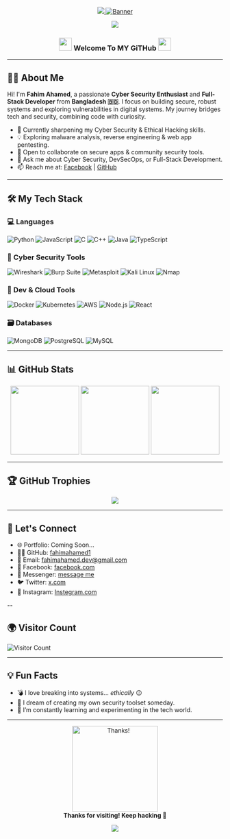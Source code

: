 <!-- Banner/Header -->
<p align="center">
  <a href="https://git.io/typing-svg">
    <img src="https://readme-typing-svg.herokuapp.com?color=%23F70B10&size=27&center=true&lines=Fhim&nbsp;Ahamed;It's+Not+Just+My+Name;It's+A+Brand"> 
    <img src="https://capsule-render.vercel.app/api?type=waving&color=0:ff0000,100:017e40&height=250&section=header&text=Fahim%20Ahamed&fontSize=50&fontColor=ffffff" alt="Banner" />
  </a>
</p>
<p align="center">
  <img src="https://img.shields.io/badge/I%20Am%20A%20BANGLADESHI-PROGRAMMER-green?colorA=%23ff0000&colorB=%23017e40&style=flat-square">
</p>

<h3 align="center">
  <img src="https://media.giphy.com/media/hvRJCLFzcasrR4ia7z/giphy.gif" width="30">
  Welcome To MY GiTHub
  <img src="https://media.giphy.com/media/hvRJCLFzcasrR4ia7z/giphy.gif" width="30">
</h3>

---

## 👨‍💻 About Me

Hi! I'm **Fahim Ahamed**, a passionate **Cyber Security Enthusiast** and **Full-Stack Developer** from **Bangladesh 🇧🇩**. I focus on building secure, robust systems and exploring vulnerabilities in digital systems. My journey bridges tech and security, combining code with curiosity.

- 🔭 Currently sharpening my Cyber Security & Ethical Hacking skills.
- 💡 Exploring malware analysis, reverse engineering & web app pentesting.
- 👯 Open to collaborate on secure apps & community security tools.
- 💬 Ask me about Cyber Security, DevSecOps, or Full-Stack Development.
- 📫 Reach me at: [Facebook](https://www.facebook.com/devilsnigdho.00) | [GitHub](https://github.com/fahimahamed1)

---

## 🛠️ My Tech Stack

### 💻 Languages
![Python](https://img.shields.io/badge/Python-3670A0?style=for-the-badge&logo=python&logoColor=white)
![JavaScript](https://img.shields.io/badge/JavaScript-F7DF1E?style=for-the-badge&logo=javascript&logoColor=black)
![C](https://img.shields.io/badge/C-00599C?style=for-the-badge&logo=c&logoColor=white)
![C++](https://img.shields.io/badge/C%2B%2B-004482?style=for-the-badge&logo=c%2B%2B&logoColor=white)
![Java](https://img.shields.io/badge/Java-red?style=for-the-badge&logo=java&logoColor=white)
![TypeScript](https://img.shields.io/badge/TypeScript-blue?style=for-the-badge&logo=typescript&logoColor=white)

### 🔐 Cyber Security Tools
![Wireshark](https://img.shields.io/badge/Wireshark-1679A7?style=for-the-badge&logo=wireshark&logoColor=white)
![Burp Suite](https://img.shields.io/badge/Burp%20Suite-FE5000?style=for-the-badge&logoColor=white)
![Metasploit](https://img.shields.io/badge/Metasploit-1C1C1C?style=for-the-badge&logo=metasploit&logoColor=white)
![Kali Linux](https://img.shields.io/badge/Kali%20Linux-557C94?style=for-the-badge&logo=kalilinux&logoColor=white)
![Nmap](https://img.shields.io/badge/Nmap-204080?style=for-the-badge&logoColor=white)

### 🧰 Dev & Cloud Tools
![Docker](https://img.shields.io/badge/Docker-2496ED?style=for-the-badge&logo=docker&logoColor=white)
![Kubernetes](https://img.shields.io/badge/Kubernetes-326CE5?style=for-the-badge&logo=kubernetes&logoColor=white)
![AWS](https://img.shields.io/badge/AWS-FF9900?style=for-the-badge&logo=amazonaws&logoColor=white)
![Node.js](https://img.shields.io/badge/Node.js-339933?style=for-the-badge&logo=nodedotjs&logoColor=white)
![React](https://img.shields.io/badge/React-20232a?style=for-the-badge&logo=react&logoColor=61DAFB)

### 🗃️ Databases
![MongoDB](https://img.shields.io/badge/MongoDB-4EA94B?style=for-the-badge&logo=mongodb&logoColor=white)
![PostgreSQL](https://img.shields.io/badge/PostgreSQL-316192?style=for-the-badge&logo=postgresql&logoColor=white)
![MySQL](https://img.shields.io/badge/MySQL-00758F?style=for-the-badge&logo=mysql&logoColor=white)

---

## 📊 GitHub Stats

<div align="center">
  <img height="160px" src="https://github-readme-stats.vercel.app/api?username=fahimahamed1&show_icons=true&theme=radical" />
  <img height="160px" src="https://github-readme-streak-stats.herokuapp.com/?user=fahimahamed1&theme=radical" />
  <img height="160px" src="https://github-readme-stats.vercel.app/api/top-langs/?username=fahimahamed1&layout=compact&theme=radical" />
</div>

---

## 🏆 GitHub Trophies

<p align="center">
  <img src="https://github-profile-trophy.vercel.app/?username=fahimahamed1&theme=gruvbox&no-frame=true&column=7&margin-w=10&margin-h=15" />
</p>

---

## 🔗 Let's Connect

- 🌐 Portfolio: Coming Soon...
- 🧑‍💻 GitHub: [fahimahamed1](https://github.com/fahimahamed1)
- 📧 Email: <fahimahamed.dev@gmail.com>
- 🔵 Facebook: [facebook.com](https://www.facebook.com/share/16SvQhdk3q/?mibextid=qi2Omg)
- 💬 Messenger: [message me](https://m.me/fahimahamed24)
- 🐦 Twitter: [x.com](https://x.com/fahimahamed_?t=exLoyowGANBXmtu-VbsXaA&s=09)
- 📸 Instagram: [Instegram.com](https://www.instagram.com/fahimahamed_10/?utm_source=qr&igsh=NXNhZjlhdWphODNy)

--

## 🌍 Visitor Count

![Visitor Count](https://profile-counter.glitch.me/fahimahamed1/count.svg)

---

## 💡 Fun Facts

- 💣 I love breaking into systems... *ethically* 😉
- 🌌 I dream of creating my own security toolset someday.
- 🧠 I’m constantly learning and experimenting in the tech world.

---

<p align="center">
  <img src="https://media.giphy.com/media/26BRv0ThflsHCqDrG/giphy.gif" width="200" alt="Thanks!" />
  <br>
  <b>Thanks for visiting! Keep hacking 🔐</b>
</p>
<p align="center">
  <img src="https://capsule-render.vercel.app/api?type=waving&color=0:017e40,100:ff0000&height=100&section=footer"/>
</p>
